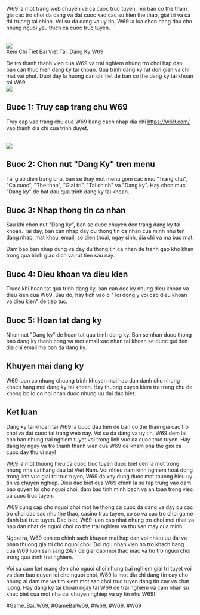 <p>W69 la mot trang web chuyen ve ca cuoc truc tuyen, noi ban co the tham gia cac tro choi da dang va dat cuoc vao cac su kien the thao, giai tri va ca thi truong tai chinh. Voi su da dang va uy tin, W69 la lua chon hang dau cho nhung nguoi yeu thich ca cuoc truc tuyen.</p><br><img src="https://w69z.net/wp-content/uploads/2025/02/dang-ky-w69.jpg"></br>
Xem Chi Tiet Bai Viet Tai: <a href="https://w69z.net/dang-ky-w69/">Dang Ky W69</a><p>De tro thanh thanh vien cua W69 va trai nghiem nhung tro choi hap dan, ban can thuc hien dang ky tai khoan. Qua trinh dang ky rat don gian va chi mat vai phut. Duoi day la huong dan chi tiet de ban co the dang ky tai khoan tai W69.<br><img src="https://w69z.net/wp-content/uploads/2025/02/dieu-kien-va-yeu-cau-truoc-khi-dang-ky-w69.jpg"></br><h2>Buoc 1: Truy cap trang chu W69</h2><p>Truy cap vao trang chu cua W69 bang cach nhap dia chi <a href="https://w69.com/">https://w69.com/</a> vao thanh dia chi cua trinh duyet.</p><br><img src="https://w69z.net/wp-content/uploads/2025/02/ho-tro-khach-hang-va-giai-quyet-van-de.jpg"></br><h2>Buoc 2: Chon nut "Dang Ky" tren menu</h2><p>Tai giao dien trang chu, ban se thay mot menu gom cac muc "Trang chu", "Ca cuoc", "The thao", "Giai tri", "Tai chinh" va "Dang ky". Hay chon muc "Dang ky" de bat dau qua trinh dang ky tai khoan.<h2>Buoc 3: Nhap thong tin ca nhan</h2><p>Sau khi chon nut "Dang ky", ban se duoc chuyen den trang dang ky tai khoan. Tai day, ban can nhap day du thong tin ca nhan cua minh nhu ten dang nhap, mat khau, email, so dien thoai, ngay sinh, dia chi va ma bao mat.</p><p>Dam bao ban nhap dung va day du thong tin ca nhan de tranh gap kho khan trong qua trinh giao dich va rut tien sau nay.<h2>Buoc 4: Dieu khoan va dieu kien</h2><p>Truoc khi hoan tat qua trinh dang ky, ban can doc ky nhung dieu khoan va dieu kien cua W69. Sau do, hay tich vao o "Toi dong y voi cac dieu khoan va dieu kien" de tiep tuc.</p><h2>Buoc 5: Hoan tat dang ky</h2><p>Nhan nut "Dang ky" de hoan tat qua trinh dang ky. Ban se nhan duoc thong bao dang ky thanh cong va mot email xac nhan tai khoan se duoc gui den dia chi email ma ban da dang ky.</p><h2>Khuyen mai dang ky</h2><p>W69 luon co nhung chuong trinh khuyen mai hap dan danh cho nhung khach hang moi dang ky tai khoan. Hay thuong xuyen kiem tra trang chu de khong bo lo co hoi nhan duoc nhung uu dai dac biet.</p><h2>Ket luan</h2><p>Dang ky tai khoan tai W69 la buoc dau tien de ban co the tham gia cac tro choi va dat cuoc tai trang web nay. Voi su da dang va uy tin, W69 dem lai cho ban nhung trai nghiem tuyet voi trong linh vuc ca cuoc truc tuyen. Hay dang ky ngay va tro thanh thanh vien cua W69 de kham pha the gioi ca cuoc day thu vi nay!</p><p><a href="https://w69z.net/">W69</a> la mot thuong hieu ca cuoc truc tuyen duoc biet den la mot trong nhung nha cai hang dau tai Viet Nam. Voi nhieu nam kinh nghiem hoat dong trong linh vuc giai tri truc tuyen, W69 da xay dung duoc mot thuong hieu uy tin va chuyen nghiep. Dieu dac biet cua W69 chinh la su tap trung vao dam bao quyen loi cho nguoi choi, dam bao tinh minh bach va an toan trong viec ca cuoc truc tuyen.

W69 cung cap cho nguoi choi mot he thong ca cuoc da dang va day du cac tro choi dac sac nhu the thao, casino truc tuyen, xo so va cac tro choi game danh bai truc tuyen. Dac biet, W69 luon cap nhat nhung tro choi moi nhat va hap dan nhat de nguoi choi co the trai nghiem va thu van may cua minh.

Ngoai ra, W69 con co chinh sach khuyen mai hap dan voi nhieu uu dai va phan thuong gia tri cho nguoi choi. Doi ngu nhan vien ho tro khach hang cua W69 luon san sang 24/7 de giai dap moi thac mac va ho tro nguoi choi trong qua trinh trai nghiem.

Voi su cam ket mang den cho nguoi choi nhung trai nghiem giai tri tuyet voi va dam bao quyen loi cho nguoi choi, W69 la mot dia chi dang tin cay cho nhung ai dam me va tim kiem mot san choi truc tuyen dang tin cay va chat luong. Hay dang ky tai khoan ngay tai W69 de trai nghiem va cam nhan su khac biet cua mot nha cai chuyen nghiep va uy tin nhu W69!</p>
#Game_Bai_W69, #GameBaiW69, #W69, #W69, #W69
